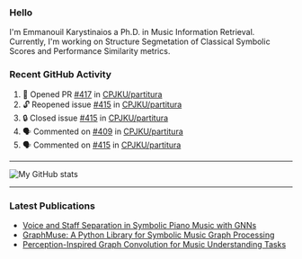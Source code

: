### Hello

I'm Emmanouil Karystinaios a Ph.D. in Music Information Retrieval.
Currently, I'm working on Structure Segmetation of Classical Symbolic Scores and Performance Similarity metrics.


### Recent GitHub Activity
  
<!--START_SECTION:activity-->
1. 💪 Opened PR [#417](https://github.com/CPJKU/partitura/pull/417) in [CPJKU/partitura](https://github.com/CPJKU/partitura)
2. 🔓 Reopened issue [#415](https://github.com/CPJKU/partitura/issues/415) in [CPJKU/partitura](https://github.com/CPJKU/partitura)
3. 🔒 Closed issue [#415](https://github.com/CPJKU/partitura/issues/415) in [CPJKU/partitura](https://github.com/CPJKU/partitura)
4. 🗣 Commented on [#409](https://github.com/CPJKU/partitura/issues/409#issuecomment-2602227522) in [CPJKU/partitura](https://github.com/CPJKU/partitura)
5. 🗣 Commented on [#415](https://github.com/CPJKU/partitura/issues/415#issuecomment-2599586909) in [CPJKU/partitura](https://github.com/CPJKU/partitura)
<!--END_SECTION:activity-->

---

![My GitHub stats](https://github-readme-stats.vercel.app/api?username=manoskary&show_icons=true&theme=radical)


<!--
**manoskary/manoskary** is a ✨ _special_ ✨ repository because its `README.md` (this file) appears on your GitHub profile.

Here are some ideas to get you started:

- 🔭 I’m currently working on ...
- 🌱 I’m currently learning ...
- 👯 I’m looking to collaborate on ...
- 🤔 I’m looking for help with ...
- 💬 Ask me about ...
- 📫 How to reach me: ...
- 😄 Pronouns: ...
- ⚡ Fun fact: ...
-->

---

### Latest Publications

<!-- BLOG-POST-LIST:START -->
- [Voice and Staff Separation in Symbolic Piano Music with GNNs](https://towardsdatascience.com/voice-and-staff-separation-in-symbolic-piano-music-with-gnns-0cab100629cf?source=rss-9d63e988ed0c------2)
- [GraphMuse: A Python Library for Symbolic Music Graph Processing](https://towardsdatascience.com/graphmuse-a-python-library-for-symbolic-music-graph-processing-40dbd9baf319?source=rss-9d63e988ed0c------2)
- [Perception-Inspired Graph Convolution for Music Understanding Tasks](https://towardsdatascience.com/perception-inspired-graph-convolution-for-music-understanding-tasks-4d2ba1be48e7?source=rss-9d63e988ed0c------2)
<!-- BLOG-POST-LIST:END -->


